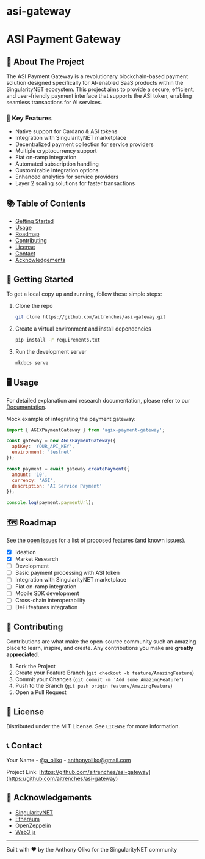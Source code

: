 # asi-gateway
# ASI Payment Gateway 

## 🚀 About The Project

The ASI Payment Gateway is a revolutionary blockchain-based payment solution designed specifically for AI-enabled SaaS products within the SingularityNET ecosystem. This project aims to provide a secure, efficient, and user-friendly payment interface that supports the  ASI token, enabling seamless transactions for AI services.

### 🌟 Key Features

- Native support for Cardano & ASI tokens
- Integration with SingularityNET marketplace
- Decentralized payment collection for service providers
- Multiple cryptocurrency support
- Fiat on-ramp integration
- Automated subscription handling
- Customizable integration options
- Enhanced analytics for service providers
- Layer 2 scaling solutions for faster transactions

## 📚 Table of Contents

- [Getting Started](#getting-started)
- [Usage](#usage)
- [Roadmap](#roadmap)
- [Contributing](#contributing)
- [License](#license)
- [Contact](#contact)
- [Acknowledgements](#acknowledgements)

## 🏁 Getting Started

To get a local copy up and running, follow these simple steps:

1. Clone the repo
   ```sh
   git clone https://github.com/aitrenches/asi-gateway.git
   ```
2. Create a virtual environment and install dependencies
   ```sh
   pip install -r requirements.txt
   ```
3. Run the development server
   ```sh
   mkdocs serve
   ```

## 🖥 Usage

For detailed explanation and research documentation, please refer to our [Documentation](https://aitrenches.github.io/asi-gateway/).

Mock example of integrating the payment gateway:

```javascript
import { AGIXPaymentGateway } from 'agix-payment-gateway';

const gateway = new AGIXPaymentGateway({
  apiKey: 'YOUR_API_KEY',
  environment: 'testnet'
});

const payment = await gateway.createPayment({
  amount: '10',
  currency: 'ASI',
  description: 'AI Service Payment'
});

console.log(payment.paymentUrl);
```

## 🗺 Roadmap

See the [open issues](https://github.com/aitrenches/asi-gateway/issues) for a list of proposed features (and known issues).

- [x] Ideation
- [x] Market Research
- [ ] Development
- [ ] Basic payment processing with ASI token
- [ ] Integration with SingularityNET marketplace
- [ ] Fiat on-ramp integration
- [ ] Mobile SDK development
- [ ] Cross-chain interoperability
- [ ] DeFi features integration

## 🤝 Contributing

Contributions are what make the open-source community such an amazing place to learn, inspire, and create. Any contributions you make are **greatly appreciated**.

1. Fork the Project
2. Create your Feature Branch (`git checkout -b feature/AmazingFeature`)
3. Commit your Changes (`git commit -m 'Add some AmazingFeature'`)
4. Push to the Branch (`git push origin feature/AmazingFeature`)
5. Open a Pull Request

## 📜 License

Distributed under the MIT License. See `LICENSE` for more information.

## 📞 Contact

Your Name - [@a_oliko](https://x.com/a_oliko) - anthonyoliko@gmail.com

Project Link: [https://github.com/aitrenches/asi-gateway](https://github.com/aitrenches/asi-gateway)

## 🙏 Acknowledgements

- [SingularityNET](https://singularitynet.io/)
- [Ethereum](https://ethereum.org/)
- [OpenZeppelin](https://openzeppelin.com/)
- [Web3.js](https://web3js.readthedocs.io/)

---

Built with ❤️ by the Anthony Oliko for the SingularityNET community
